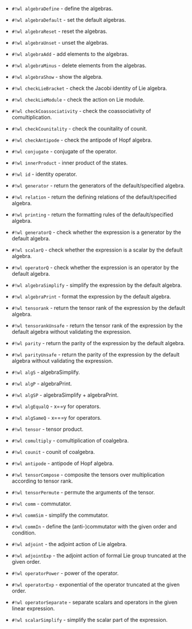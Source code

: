 <!-- Algebra.wl -->

* `#!wl algebraDefine` - define the algebras.

* `#!wl algebraDefault` - set the default algebras.

* `#!wl algebraReset` - reset the algebras.

* `#!wl algebraUnset` - unset the algebras.

* `#!wl algebraAdd` - add elements to the algebras.

* `#!wl algebraMinus` - delete elements from the algebras.

* `#!wl algebraShow` - show the algebra.


<!-- Check.wl -->

* `#!wl checkLieBracket` - check the Jacobi identity of Lie algebra.

* `#!wl checkLieModule` - check the action on Lie module.

* `#!wl checkCoassociativity` - check the coassociativity of comultiplication.

* `#!wl checkCounitality` - check the counitality of counit.

* `#!wl checkAntipode` - check the antipode of Hopf algebra.


<!-- Conjugate.wl -->

* `#!wl conjugate` - conjugate of the operator.

* `#!wl innerProduct` - inner product of the states.


<!-- Core.wl -->

* `#!wl id` - identity operator.

* `#!wl generator` - return the generators of the default/specified algebra.

* `#!wl relation` - return the defining relations of the default/specified algebra.

* `#!wl printing` - return the formatting rules of the default/specified algebra.

* `#!wl generatorQ` - check whether the expression is a generator by the default algebra.

* `#!wl scalarQ` - check whether the expression is a scalar by the default algebra.

* `#!wl operatorQ` - check whether the expression is an operator by the default algebra.

* `#!wl algebraSimplify` - simplify the expression by the default algebra.

* `#!wl algebraPrint` - format the expression by the default algebra.

* `#!wl tensorank` - return the tensor rank of the expression by the default algebra.

* `#!wl tensorankUnsafe` - return the tensor rank of the expression by the default algebra without validating the expression.

* `#!wl parity` - return the parity of the expression by the default algebra.

* `#!wl parityUnsafe` - return the parity of the expression by the default algebra without validating the expression.

* `#!wl algS` - algebraSimplify.

* `#!wl algP` - algebraPrint.

* `#!wl algSP` - algebraSimplify + algebraPrint.

* `#!wl algEqualQ` - x==y for operators.

* `#!wl algSameQ` - x===y for operators.


<!-- Tensor.wl -->

* `#!wl tensor` - tensor product.

* `#!wl comultiply` - comultiplication of coalgebra.

* `#!wl counit` - counit of coalgebra.

* `#!wl antipode` - antipode of Hopf algebra.

* `#!wl tensorCompose` - composite the tensors over multiplication according to tensor rank.

* `#!wl tensorPermute` - permute the arguments of the tensor.


<!-- Utility.wl -->

* `#!wl comm` - commutator.

* `#!wl commSim` - simplify the commutator.

* `#!wl commIn` - define the (anti-)commutator with the given order and condition.

* `#!wl adjoint` - the adjoint action of Lie algebra.

* `#!wl adjointExp` - the adjoint action of formal Lie group truncated at the given order.

* `#!wl operatorPower` - power of the operator.

* `#!wl operatorExp` - exponential of the operator truncated at the given order.

* `#!wl operatorSeparate` - separate scalars and operators in the given linear expression.

* `#!wl scalarSimplify` - simplify the scalar part of the expression.